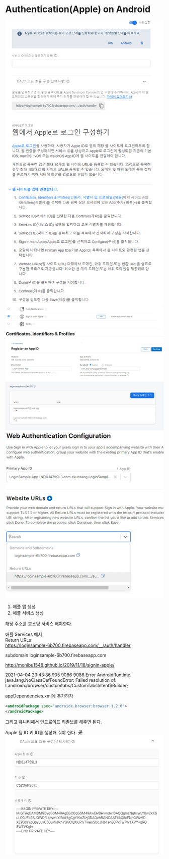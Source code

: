 # Authentication(Apple) on Android

<img src="img/readme4/appleloginSetting01.png"/>
<img src="img/readme4/appleloginSetting02.png"/>
<img src="img/readme4/appleloginSetting03.png"/>
<img src="img/readme4/appleloginSetting04.png"/>
<img src="img/readme4/appleloginSetting05.png"/>
<img src="img/readme4/appleloginSetting06.png"/>

1. 애플 앱 생성
2. 애플 서비스 생성

해당 주소를 호스팅 서비스 해야한다.

애플 Services 에서  
Return URLs  
https://loginsample-6b700.firebaseapp.com/__/auth/handler

subdomain
loginsample-6b700.firebaseapp.com

http://monibu1548.github.io/2019/11/18/signin-apple/

2021-04-04 23:43:36.905 9086 9086 Error AndroidRuntime java.lang.NoClassDefFoundError: Failed resolution of: Landroidx/browser/customtabs/CustomTabsIntent$Builder;

appDependencies.xml에 추가하자

```xml
<androidPackage spec="androidx.browser:browser:1.2.0">
</androidPackage>
```

그리고 유니티에서 안드로이드 리졸브를 해주면 된다.

Apple 팀 ID
키 ID를 생성해 줘야 한다. **_끗_**
<img src="img/readme4/appleloginSetting07.png"/>
